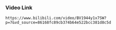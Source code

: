 ### Video Link
```shell script
https://www.bilibili.com/video/BV1944y1x7SW?p=7&vd_source=86168fc89cb374b64e522bcc381d8c5d

```




